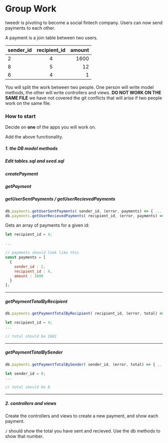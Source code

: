 # Group Work


tweedr is pivoting to become a social fintech company. Users can now send payments to each other.

A payment is a join table between two users.

| sender_id     | recipient_id  | amount |
| ------------- |:-------------:|  -----:|
|  2            |  4            | 1600   |
|  8            |  5            |   12   |
|  6            |  4            |    1   |

You will split the work between two people. One person will write model methods, the other will write controllers and views. **DO NOT WORK ON THE SAME FILE** we have not covered the git conflicts that will arise if two people work on the same file.

### How to start

Decide on **one** of the apps you will work on.

Add the above functionality.


##### 1. the DB model methods

##### Edit tables.sql and seed.sql

##### createPayment

##### getPayment

##### getUserSentPayments / getUserRecievedPayments

```js
db.payments.getUserSentPayments( sender_id, (error, payments) => { ...
db.payments.getUserRecievedPayments( recipient_id, (error, payments) => { ...
```

Gets an array of payments for a given id:

```js
let recipient_id = 4;

...

// payments should look like this
const payments = [
  {
    sender_id : 2,
    recipient_id : 4,
    amount : 1600
  }
];
```

<hr/>

##### getPaymentTotalByRecipient

```js
db.payments.getPaymentTotalByRecipient( recipient_id, (error, total) => { ...
```

```js
let recipient_id = 4;
...

// total should be 1601
```

<hr/>

##### getPaymentTotalBySender


```js
db.payments.getPaymentTotalBySender( sender_id, (error, total) => { ...
```

```js
let sender_id = 8;
...

// total should be 8
```

<hr/>


##### 2. controllers and views

Create the controllers and views to create a new payment, and show each payment.

`/` should show the total you have sent and recieved. Use the db methods to show that number.
